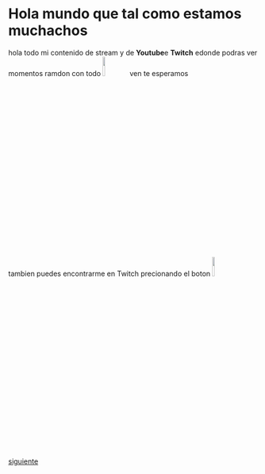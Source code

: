 
<html lang="es-cl">
<head>
    <meta charset="UTF-8">
    <meta name="viewport" content="width=device-width, initial-scale=1.0">
    <title>My Page</title>
</head>

<body>
    <h1>Hola mundo que tal como estamos muchachos</h1>
    <p>hola todo mi contenido de stream y de <b>Youtube</b>e <b>Twitch</b> edonde podras ver momentos ramdon con todo
        <a href="https://www.youtube.com/channel/UCd_zLYHILi23KIxSmeDbTNw"><img src="imagenes/unnamed.jpg" width="10%"></a>
       ven te esperamos
    </p>
    <p>tambien puedes encontrarme en Twitch precionando el boton
        <a href="https://www.twitch.tv/mrasiatic"><img src="imagenes/blog_og-image.avif"    width="10%"            ></a>
    </p>


<a href="site/hola.html">siguiente</a>

<br>    
</body>
</html>
